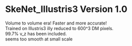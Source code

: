 # SkeNet_Illustris3 Version 1.0  
Volume to volume era! Faster and more accurate!  
Trained on Illustris3 illy reduced to 600^3 DM pixels.  
99.7% v_z has been included.  
seems too smooth at small scale
